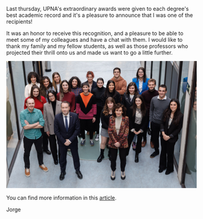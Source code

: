 <!--
title: UPNA's Extraordinary Awards
tag: Updates
date: 06/03/2023
-->
Last thursday, UPNA's extraordinary awards were given to each degree's best academic record and it's a pleasure to announce that I was one of the recipients!

It was an honor to receive this recognition, and a pleasure to be able to meet some of my colleagues and have a chat with them. I would like to thank my family and my fellow students, as well as those professors who projected their thrill onto us and made us want to go a little further.

![Extraordinary Awards](/assets/blog/extraordinary_awards.jpg)

You can find more information in this [article](https://www.diariodenavarra.es/noticias/navarra/2023/03/03/upna-entrega-premios-mejores-expedientes-grado-master-curso-560211-300.html).

Jorge